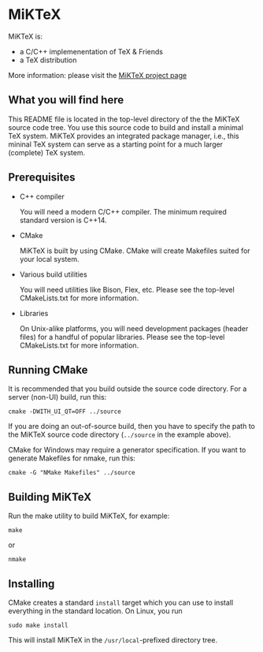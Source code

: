 # MiKTeX

MiKTeX is:

* a C/C++ implemenentation of TeX & Friends
* a TeX distribution

More information: please visit the [MiKTeX project page](http://miktex.org)

## What you will find here

This README file is located in the top-level directory of the the
MiKTeX source code tree. You use this source code to build and install
a minimal TeX system. MiKTeX provides an integrated package manager,
i.e., this mininal TeX system can serve as a starting point for a much
larger (complete) TeX system.

## Prerequisites

* C++ compiler

  You will need a modern C/C++ compiler.  The minimum required
  standard version is C++14.

* CMake

  MiKTeX is built by using CMake. CMake will create Makefiles suited
  for your local system.
  
* Various build utilities

  You will need utilities like Bison, Flex, etc. Please see the
  top-level CMakeLists.txt for more information.

* Libraries

  On Unix-alike platforms, you will need development packages (header
  files) for a handful of popular libraries. Please see the top-level
  CMakeLists.txt for more information.

## Running CMake

It is recommended that you build outside the source code
directory. For a server (non-UI) build, run this:

    cmake -DWITH_UI_QT=OFF ../source

If you are doing an out-of-source build, then you have to specify the
path to the MiKTeX source code directory (`../source` in the example
above).

CMake for Windows may require a generator specification. If you want
to generate Makefiles for nmake, run this:

    cmake -G "NMake Makefiles" ../source

## Building MiKTeX

Run the make utility to build MiKTeX, for example:

    make

or

    nmake
	
## Installing

CMake creates a standard `install` target which you can use to install
everything in the standard location. On Linux, you run

    sudo make install
	
This will install MiKTeX in the `/usr/local`-prefixed directory
tree.
